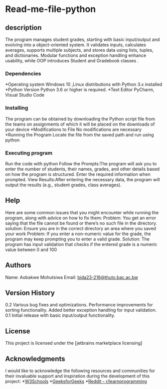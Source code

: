 # Read-me-file-python

## description
The program manages student grades, starting with basic input/output and evolving into a object-oriented system. It validates inputs, calculates averages, supports multiple subjects, and stores data using lists, tuples, and dictionaries. Modular functions and exception handling enhance usability, while OOP introduces Student and Gradebook classes .

### Dependencies
*Operating system 
Windows 10 ,Linux distributions with Python 3.x installed
*Python Version
Python 3.6 or higher is required.
*Text Editor
PyCharm, Visual Studio Code

### Installing 
The program can be obtained by downloading the Python script file from the teams on assignments of which it will be placed on the downloads of your device
*Modifications to File
No modifications are necessary
*Running the Program
Locate the file from the saved path and run using python 

### Executing program
Run the code with python 
Follow the Prompts:The program will ask you to enter the number of students, their names, grades, and other details based on how the program is structured. Enter the required information when prompted.
View Results:After entering the necessary data, the program will output the results (e.g., student grades, class averages).

## Help
Here are some common issues that you might encounter while running the program, along with advice on how to fix them:
Problem: You get an error saying that the file cannot be found or there’s no such file in the directory.
solution: Ensure you are in the correct directory an area where you saved your work
Problem: If you enter a non-numeric value for the grade, the program may keep prompting you to enter a valid grade.
Solution: The program has input validation that checks if the entered grade is a numeric value between 0 and 100

## Authors
Name: Aobakwe Mohutsiwa
Email: bida23-216@thuto.bac.ac.bw

## Version History
0.2
Various bug fixes and optimizations.
Performance improvements for sorting functionality.
Added better exception handling for input validation.
0.1
Initial release with basic input/output functionality.

## License
This project is licensed under the [jetbrains marketplace licensing]

## Acknowledgments
I would like to acknowledge the following resources and communities for their invaluable support and inspiration during the development of this project:
*[W3Schools](https://www.w3schools.com) 
*[GeeksforGeeks](https://www.geeksforgeeks.org)
*[Reddit - r/learnprogramming](https://www.reddit.com/r/learnprogramming/)











